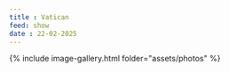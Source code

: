 ```yaml
---
title : Vatican
feed: show
date : 22-02-2025
---
```

{% include image-gallery.html folder="assets/photos" %} 